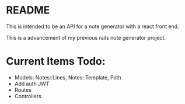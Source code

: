 # README

This is intended to be an API for a note generator with a react front end. 

This is a advancement of my previous rails note generator project.

# Current Items Todo:  
- Models: Notes::Lines, Notes::Template, Path
- Add auth JWT
- Routes
- Controllers
